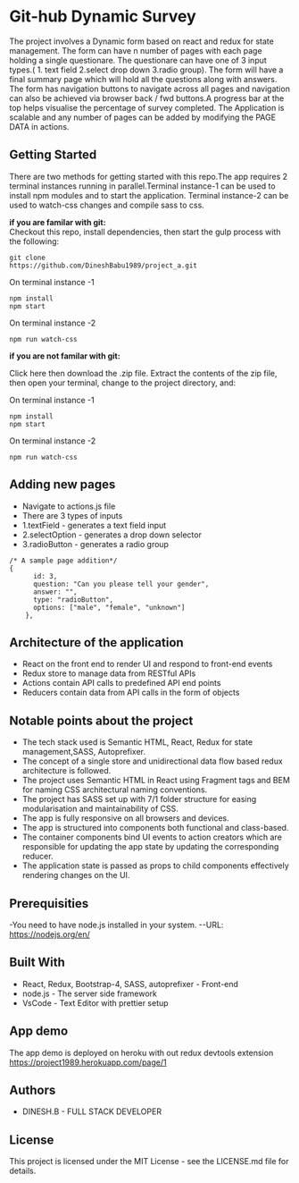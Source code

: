 # Git-hub Dynamic Survey

The project involves a Dynamic form based on react and redux for state management. The form can have n number of pages with each page holding a single questionare. The questionare can have one of 3 input types.( 1. text field 2.select drop down 3.radio group). The form will have a final summary page which will hold all the questions along with answers. The form has navigation buttons to navigate across all pages and navigation can also be achieved via browser back / fwd buttons.A progress bar at the top helps visualise the percentage of survey completed. The Application is scalable and any number of pages can be added by modifying the PAGE DATA in actions.

## Getting Started

There are two methods for getting started with this repo.The app requires 2 terminal instances running in parallel.Terminal instance-1 can be used to install npm modules and to start the application. Terminal instance-2 can be used to watch-css changes and compile sass to css.

**if you are familar with git:**  
Checkout this repo, install dependencies, then start the gulp process with the following:

```
git clone
https://github.com/DineshBabu1989/project_a.git
```

On terminal instance -1

```
npm install
npm start
```

On terminal instance -2

```
npm run watch-css
```

**if you are not familar with git:**

Click here then download the .zip file. Extract the contents of the zip file, then open your terminal,
change to the project directory, and:

On terminal instance -1

```
npm install
npm start
```

On terminal instance -2

```
npm run watch-css
```

## Adding new pages

- Navigate to actions.js file
- There are 3 types of inputs
- 1.textField - generates a text field input
- 2.selectOption - generates a drop down selector
- 3.radioButton - generates a radio group

```
/* A sample page addition*/
{
      id: 3,
      question: "Can you please tell your gender",
      answer: "",
      type: "radioButton",
      options: ["male", "female", "unknown"]
    },
```

## Architecture of the application

- React on the front end to render UI and respond to front-end events
- Redux store to manage data from RESTful APIs
- Actions contain API calls to predefined API end points
- Reducers contain data from API calls in the form of objects

## Notable points about the project

- The tech stack used is Semantic HTML, React, Redux for state management,SASS, Autoprefixer.
- The concept of a single store and unidirectional data flow based redux architecture is followed.
- The project uses Semantic HTML in React using Fragment tags and BEM for naming CSS architectural naming conventions.
- The project has SASS set up with 7/1 folder structure for easing modularisation and maintainability of CSS.
- The app is fully responsive on all browsers and devices.
- The app is structured into components both functional and class-based.
- The container components bind UI events to action creators which are responsible for updating the app state by updating the corresponding reducer.
- The application state is passed as props to child components effectively rendering changes on the UI.

## Prerequisities

-You need to have node.js installed in your system.
--URL: https://nodejs.org/en/

## Built With

- React, Redux, Bootstrap-4, SASS, autoprefixer - Front-end
- node.js - The server side framework
- VsCode - Text Editor with prettier setup

## App demo

The app demo is deployed on heroku with out redux devtools extension
https://project1989.herokuapp.com/page/1

## Authors

- DINESH.B - FULL STACK DEVELOPER

## License

This project is licensed under the MIT License - see the LICENSE.md file for details.
